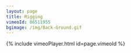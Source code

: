 ```yaml
---
layout: page
title: Rigging
vimeoId: 86511955
bgimage: /img/Back-Ground.gif
---
```


{% include vimeoPlayer.html id=page.vimeoId %}